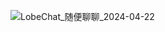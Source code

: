![LobeChat_随便聊聊_2024-04-22](https://github.com/Yanyutin753/clivia.github.io/assets/132346501/6044bf0a-2c54-45e0-ab05-9e8051fa5cd8)
